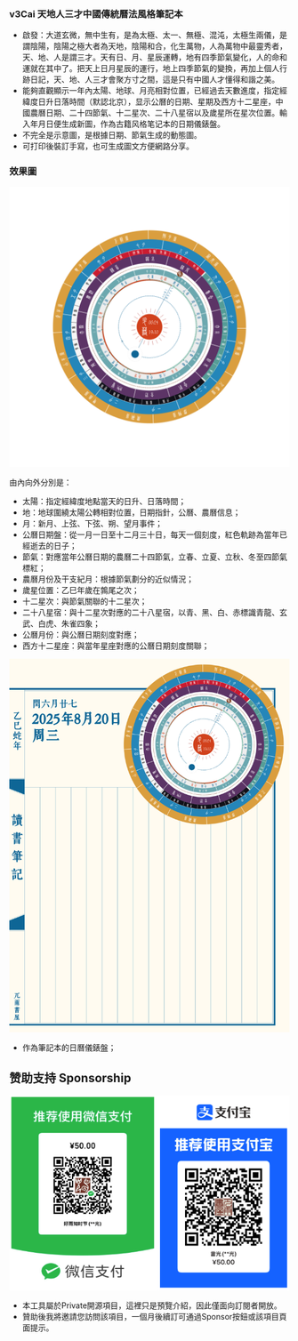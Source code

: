 
### v3Cai 天地人三才中國傳統曆法風格筆記本

- 啟發：大道玄微，無中生有，是為太極、太一、無極、混沌，太極生兩儀，是謂陰陽，陰陽之極大者為天地，陰陽和合，化生萬物，人為萬物中最靈秀者，天、地、人是謂三才。天有日、月、星辰運轉，地有四季節氣變化，人的命和運就在其中了。把天上日月星辰的運行，地上四季節氣的變換，再加上個人行跡日記，天、地、人三才會聚方寸之間，這是只有中國人才懂得和諧之美。
- 能夠直觀顯示一年內太陽、地球、月亮相對位置，已經過去天數進度，指定經緯度日升日落時間（默認北京），显示公曆的日期、星期及西方十二星座，中國農曆日期、二十四節氣、十二星次、二十八星宿以及歲星所在星次位置。輸入年月日便生成新圖，作為古籍风格笔记本的日期儀錶盤。
- 不完全是示意圖，是根據日期、節氣生成的動態圖。
- 可打印後裝訂手寫，也可生成圖文方便網路分享。

### 效果圖

![image](https://github.com/shanleiguang/v3CaiPreview/blob/main/images/20250820.png)  

由內向外分別是：
- 太陽：指定經緯度地點當天的日升、日落時間；
- 地：地球圍繞太陽公轉相對位置，日期指針，公曆、農曆信息；
- 月：新月、上弦、下弦、朔、望月事件；
- 公曆日期盤：從一月一日至十二月三十日，每天一個刻度，紅色軌跡為當年已經逝去的日子；
- 節氣：對應當年公曆日期的農曆二十四節氣，立春、立夏、立秋、冬至四節氣標紅；
- 農曆月份及干支紀月：根據節氣劃分的近似情況；
- 歲星位置：乙巳年歲在鶉尾之次；
- 十二星次：與節氣關聯的十二星次；
- 二十八星宿：與十二星次對應的二十八星宿，以青、黑、白、赤標識青龍、玄武、白虎、朱雀四象；
- 公曆月份：與公曆日期刻度對應；
- 西方十二星座：與當年星座對應的公曆日期刻度關聯；

![image](https://github.com/shanleiguang/v3CaiPreview/blob/main/images/20250820.jpg)

- 作為筆記本的日曆儀錶盤；

## 赞助支持 Sponsorship
![image](https://github.com/shanleiguang/vRain/blob/main/sponsor_new.png)  
- 本工具屬於Private開源項目，這裡只是預覽介紹，因此僅面向訂閱者開放。
- 贊助後我將邀請您訪問該項目，一個月後續訂可通過Sponsor按鈕或該項目頁面提示。
